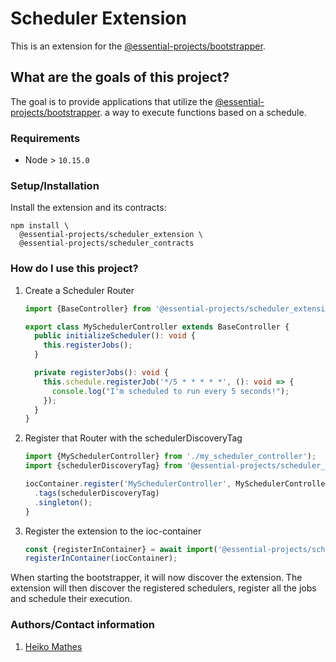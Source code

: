 # Scheduler Extension

This is an extension for the [@essential-projects/bootstrapper](essential-projects/bootstrapper).

## What are the goals of this project?

The goal is to provide applications that utilize the [@essential-projects/bootstrapper](essential-projects/bootstrapper).
a way to execute functions based on a schedule.

### Requirements

- Node > `10.15.0`

### Setup/Installation

Install the extension and its contracts:
```shell
npm install \
  @essential-projects/scheduler_extension \
  @essential-projects/scheduler_contracts
```

### How do I use this project?

1. Create a Scheduler Router

    ```TypeScript
    import {BaseController} from '@essential-projects/scheduler_extension';

    export class MySchedulerController extends BaseController {
      public initializeScheduler(): void {
        this.registerJobs();
      }

      private registerJobs(): void {
        this.schedule.registerJob('*/5 * * * * *', (): void => {
          console.log("I'm scheduled to run every 5 seconds!");
        });
      }
    }
    ```

2. Register that Router with the schedulerDiscoveryTag

    ```TypeScript
    import {MySchedulerController} from './my_scheduler_controller');
    import {schedulerDiscoveryTag} from '@essential-projects/scheduler_contracts';

    iocContainer.register('MySchedulerController', MySchedulerController)
      .tags(schedulerDiscoveryTag)
      .singleton();
    }
    ```

3. Register the extension to the ioc-container
    ```TypeScript
    const {registerInContainer} = await import('@essential-projects/scheduler_extension/ioc_module');
    registerInContainer(iocContainer);
    ```

When starting the bootstrapper, it will now discover the extension. The extension
will then discover the registered schedulers, register all the jobs and schedule
their execution.

### Authors/Contact information

1. [Heiko Mathes](mailto:heiko.mathes@5minds.de)

